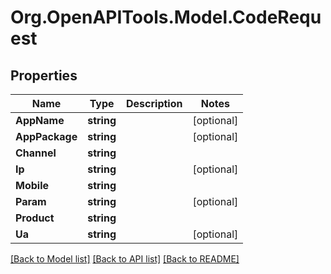 
# Org.OpenAPITools.Model.CodeRequest

## Properties

Name | Type | Description | Notes
------------ | ------------- | ------------- | -------------
**AppName** | **string** |  | [optional] 
**AppPackage** | **string** |  | [optional] 
**Channel** | **string** |  | 
**Ip** | **string** |  | [optional] 
**Mobile** | **string** |  | 
**Param** | **string** |  | [optional] 
**Product** | **string** |  | 
**Ua** | **string** |  | [optional] 

[[Back to Model list]](../README.md#documentation-for-models)
[[Back to API list]](../README.md#documentation-for-api-endpoints)
[[Back to README]](../README.md)

